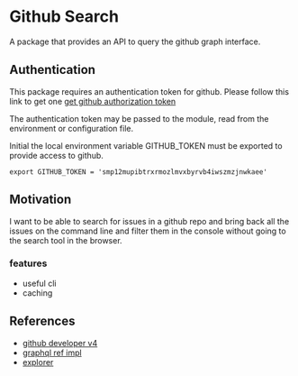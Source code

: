 # Github Search

A package that provides an API to query the github graph interface.

## Authentication
This package requires an authentication token for github. Please follow
this link to get one [get github authorization token](https://help.github.com/articles/creating-a-personal-access-token-for-the-command-line/)

The authentication token may be passed to the module, read from the environment
or configuration file.

Initial the local environment variable GITHUB_TOKEN must be exported to provide access to github.


```
export GITHUB_TOKEN = 'smp12mupibtrxrmozlmvxbyrvb4iwszmzjnwkaee'
```

## Motivation
I want to be able to search for issues in a github repo and bring back all the issues on the command line and filter them in the console without going to the search tool in the  browser.

### features
- useful cli
- caching

## References

- [github developer v4](https://developer.github.com/v4/)
- [graphql ref impl](https://github.com/graphql/graphql-js)
- [explorer](https://developer.github.com/v4/explorer/)